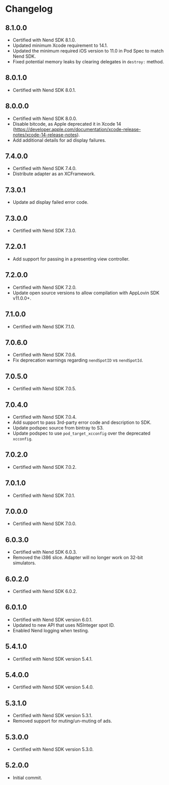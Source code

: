 # Changelog

## 8.1.0.0
* Certified with Nend SDK 8.1.0.
* Updated minimum Xcode requirement to 14.1.
* Updated the minimum required iOS version to 11.0 in Pod Spec to match Nend SDK.
* Fixed potential memory leaks by clearing delegates in `destroy:` method.   

## 8.0.1.0
* Certified with Nend SDK 8.0.1.

## 8.0.0.0
* Certified with Nend SDK 8.0.0.
* Disable bitcode, as Apple deprecated it in Xcode 14 (https://developer.apple.com/documentation/xcode-release-notes/xcode-14-release-notes).
* Add additional details for ad display failures. 

## 7.4.0.0
* Certified with Nend SDK 7.4.0.
* Distribute adapter as an XCFramework.

## 7.3.0.1
* Update ad display failed error code.

## 7.3.0.0
* Certified with Nend SDK 7.3.0.

## 7.2.0.1
* Add support for passing in a presenting view controller.

## 7.2.0.0
* Certified with Nend SDK 7.2.0.
* Update open source versions to allow compilation with AppLovin SDK v11.0.0+.

## 7.1.0.0
* Certified with Nend SDK 7.1.0.

## 7.0.6.0
* Certified with Nend SDK 7.0.6.
* Fix deprecation warnings regarding `nendSpotID` vs `nendSpotId`.

## 7.0.5.0
* Certified with Nend SDK 7.0.5.

## 7.0.4.0
* Certified with Nend SDK 7.0.4.
* Add support to pass 3rd-party error code and description to SDK.
* Update podspec source from bintray to S3.
* Update podspec to use `pod_target_xcconfig` over the deprecated `xcconfig`.

## 7.0.2.0
* Certified with Nend SDK 7.0.2.

## 7.0.1.0
* Certified with Nend SDK 7.0.1.

## 7.0.0.0
* Certified with Nend SDK 7.0.0.

## 6.0.3.0
* Certified with Nend SDK 6.0.3.
* Removed the i386 slice. Adapter will no longer work on 32-bit simulators.

## 6.0.2.0
* Certified with Nend SDK 6.0.2.

## 6.0.1.0
* Certified with Nend SDK version 6.0.1.
* Updated to new API that uses NSInteger spot ID.
* Enabled Nend logging when testing.

## 5.4.1.0
* Certified with Nend SDK version 5.4.1.

## 5.4.0.0
* Certified with Nend SDK version 5.4.0.

## 5.3.1.0
* Certified with Nend SDK version 5.3.1.
* Removed support for muting/un-muting of ads.

## 5.3.0.0
* Certified with Nend SDK version 5.3.0.

## 5.2.0.0
* Initial commit.
